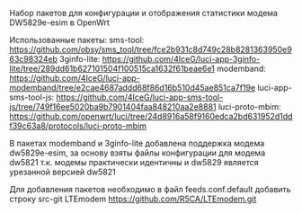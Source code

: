 Набор пакетов для конфигурации и отображения статистики модема DW5829e-esim в OpenWrt

Использованные пакеты:
sms-tool: https://github.com/obsy/sms_tool/tree/fce2b931c8d749c28b8281363950e963c98324eb
3ginfo-lite: https://github.com/4IceG/luci-app-3ginfo-lite/tree/289dd61b627101504f100515ca1632f61beae6e1
modemband: https://github.com/4IceG/luci-app-modemband/tree/e2cae4687addd68f86d16b510d45ae851ca7f19e
luci-app-sms-tool-js: https://github.com/4IceG/luci-app-sms-tool-js/tree/749f16ee5020ba9b7901404faa848210aa2e8881
luci-proto-mbim: https://github.com/openwrt/luci/tree/24d8916a58f9160edca2bd631952d1ddf39c63a8/protocols/luci-proto-mbim

В пакетах modemband и 3ginfo-lite добавлена поддержка модема dw5829e-esim, за основу взяты файлы конфигурации для модема dw5821 т.к. модемы практически идентичны и dw5829 является урезанной версией dw5821

Для добавления пакетов необходимо в файл feeds.conf.default добавить строку
src-git LTEmodem https://github.com/R5CA/LTEmodem.git
